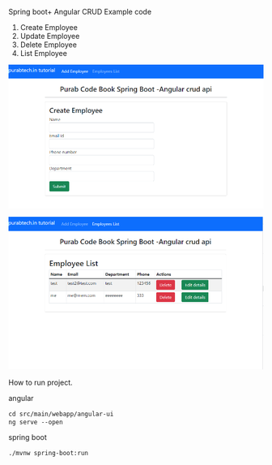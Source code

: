 Spring boot+ Angular CRUD Example code

1. Create Employee
2. Update Employee
3. Delete Employee
4. List Employee

![Create Employee](https://github.com/purab/springboot-angular-crud-mysql-api-example/blob/master/src/main/resources/static/img/sp1.PNG)

![List Employee](https://github.com/purab/springboot-angular-crud-mysql-api-example/blob/master/src/main/resources/static/img/sp2.PNG)

How to run project.

angular
```
cd src/main/webapp/angular-ui
ng serve --open
```

spring boot
```
./mvnw spring-boot:run
```
